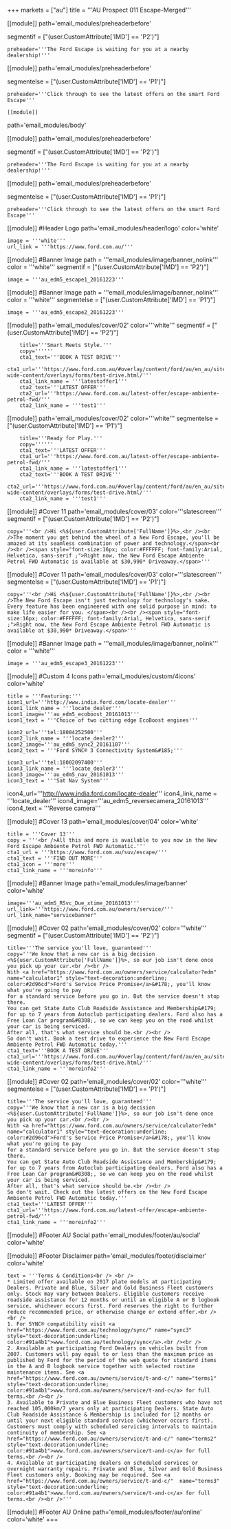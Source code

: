 +++
markets = ["au"]
title = '''AU Prospect 011 Escape-Merged'''

[[module]]
path='email_modules/preheaderbefore'

segmentif = ["(user.CustomAttribute['IMD'] == 'P2')"]

	preheader='''The Ford Escape is waiting for you at a nearby dealership!'''

[[module]]
path='email_modules/preheaderbefore'

segmentelse = ["(user.CustomAttribute['IMD'] == 'P1')"]

	preheader='''Click through to see the latest offers on the smart Ford Escape'''

	[[module]]
path='email_modules/body'


[[module]]
path='email_modules/preheaderbefore'

segmentif = ["(user.CustomAttribute['IMD'] == 'P2')"]

	preheader='''The Ford Escape is waiting for you at a nearby dealership!'''

[[module]]
path='email_modules/preheaderbefore'

segmentelse = ["(user.CustomAttribute['IMD'] == 'P1')"]

	preheader='''Click through to see the latest offers on the smart Ford Escape'''

[[module]] #Header Logo
path='email_modules/header/logo'
color='white'

	image = '''white'''
	url_link = '''https://www.ford.com.au/'''

[[module]] #Banner Image
path = '''email_modules/image/banner_nolink'''
color = '''white'''
segmentif = ["(user.CustomAttribute['IMD'] == 'P2')"]

	image = '''au_edm5_escape1_20161223'''

[[module]] #Banner Image
path = '''email_modules/image/banner_nolink'''
color = '''white'''
segmentelse = ["(user.CustomAttribute['IMD'] == 'P1')"]

	image = '''au_edm5_escape2_20161223'''

[[module]]
path='email_modules/cover/02'
color='''white'''
segmentif = ["(user.CustomAttribute['IMD'] == 'P2')"]

		title='''Smart Meets Style.'''
		copy=''''''
		cta1_text='''BOOK A TEST DRIVE'''
		cta1_url='''https://www.ford.com.au/#overlay/content/ford/au/en_au/site-wide-content/overlays/forms/test-drive.html/'''
		cta1_link_name = '''latestoffer1'''
		cta2_text='''LATEST OFFER'''
		cta2_url='''https://www.ford.com.au/latest-offer/escape-ambiente-petrol-fwd/'''
		cta2_link_name = '''test1'''

[[module]]
path='email_modules/cover/02'
color='''white'''
segmentelse = ["(user.CustomAttribute['IMD'] == 'P1')"]

		title='''Ready for Play.'''
		copy=''''''
		cta1_text='''LATEST OFFER'''
		cta1_url='''https://www.ford.com.au/latest-offer/escape-ambiente-petrol-fwd/'''
		cta1_link_name = '''latestoffer1'''
		cta2_text='''BOOK A TEST DRIVE'''
		cta2_url='''https://www.ford.com.au/#overlay/content/ford/au/en_au/site-wide-content/overlays/forms/test-drive.html/'''
		cta2_link_name = '''test1'''

[[module]] #Cover 11
path='email_modules/cover/03'
color='''slatescreen'''
segmentif = ["(user.CustomAttribute['IMD'] == 'P2')"]

	copy='''<br />Hi <%${user.CustomAttribute['FullName']}%>,<br /><br />The moment you get behind the wheel of a New Ford Escape, you'll be amazed at its seamless combination of power and technology.</span><br /><br /><span style="font-size:16px; color:#FFFFFF; font-family:Arial, Helvetica, sans-serif ;">Right now, the New Ford Escape Ambiente Petrol FWD Automatic is available at $30,990* Driveaway.</span>'''

[[module]] #Cover 11
path='email_modules/cover/03'
color='''slatescreen'''
segmentelse = ["(user.CustomAttribute['IMD'] == 'P1')"]

	copy='''<br />Hi <%${user.CustomAttribute['FullName']}%>,<br /><br />The New Ford Escape isn't just technology for technology's sake. Every feature has been engineered with one solid purpose in mind: to make life easier for you. </span><br /><br /><span style="font-size:16px; color:#FFFFFF; font-family:Arial, Helvetica, sans-serif ;">Right now, the New Ford Escape Ambiente Petrol FWD Automatic is available at $30,990* Driveaway.</span>'''

[[module]] #Banner Image
path = '''email_modules/image/banner_nolink'''
color = '''white'''

	image = '''au_edm5_escape3_20161223'''

[[module]] #Custom 4 Icons
path='email_modules/custom/4icons'
color='white'

	title = '''Featuring:'''
	icon1_url='''http://www.india.ford.com/locate-dealer'''
	icon1_link_name = '''locate_dealer'''
	icon1_image='''au_edm5_ecoboost_20161013'''
	icon1_text = '''Choice of two cutting edge EcoBoost engines'''

	icon2_url='''tel:18004252500'''
	icon2_link_name = '''locate_dealer2'''
	icon2_image='''au_edm5_sync2_20161107'''
	icon2_text = '''Ford SYNC® 3 Connectivity System&#185;'''

	icon3_url='''tel:18002097400'''
	icon3_link_name = '''locate_dealer3'''
	icon3_image='''au_edm5_nav_20161013'''
	icon3_text = '''Sat Nav System'''

 icon4_url='''http://www.india.ford.com/locate-dealer'''
	icon4_link_name = '''locate_dealer'''
	icon4_image='''au_edm5_reversecamera_20161013'''
	icon4_text = '''Reverse camera'''

[[module]] #Cover 13
path='email_modules/cover/04'
color='white'

	title = '''Cover 13'''
	copy = '''<br />All this and more is available to you now in the New Ford Escape Ambiente Petrol FWD Automatic.'''
	cta1_url = '''https://www.ford.com.au/suv/escape/'''
	cta1_text = '''FIND OUT MORE'''
	cta1_icon = '''more'''
	cta1_link_name = '''moreinfo'''

[[module]] #Banner Image
path='email_modules/image/banner'
color='white'

	image='''au_edm5_RSvc_Due_xtime_20161013'''
	url_link='''https://www.ford.com.au/owners/service/'''
	url_link_name="servicebanner"

[[module]] #Cover 02
path='email_modules/cover/02'
color='''white'''
segmentif = ["(user.CustomAttribute['IMD'] == 'P2')"]

	title='''The service you'll love, guaranteed'''
	copy='''We know that a new car is a big decision <%${user.CustomAttribute['FullName']}%>, so our job isn't done once you pick up your car.<br /><br />
	With <a href="https://www.ford.com.au/owners/service/calculator?edm" name="calculator1" style="text-decoration:underline; color:#2d96cd">Ford's Service Price Promise</a>&#178;, you'll know what you're going to pay
	for a standard service before you go in. But the service doesn't stop there.
	You can get State Auto Club Roadside Assistance and Membership&#179; for up to 7 years from Autoclub participating dealers. Ford also has a Free Loan Car program&#8308;, so we can keep you on the road whilst your car is being serviced.
	After all, that's what service should be.<br /><br />
	So don't wait. Book a test drive to experience the New Ford Escape Ambiente Petrol FWD Automatic today.'''
	cta1_text='''BOOK A TEST DRIVE'''
	cta1_url='''https://www.ford.com.au/#overlay/content/ford/au/en_au/site-wide-content/overlays/forms/test-drive.html/'''
	cta1_link_name = '''moreinfo2'''

[[module]] #Cover 02
path='email_modules/cover/02'
color='''white'''
segmentelse = ["(user.CustomAttribute['IMD'] == 'P1')"]

	title='''The service you'll love, guaranteed'''
	copy='''We know that a new car is a big decision <%${user.CustomAttribute['FullName']}%>, so our job isn't done once you pick up your car.<br /><br />
	With <a href="https://www.ford.com.au/owners/service/calculator?edm" name="calculator1" style="text-decoration:underline; color:#2d96cd">Ford's Service Price Promise</a>&#178;, you'll know what you're going to pay
	for a standard service before you go in. But the service doesn't stop there.
	You can get State Auto Club Roadside Assistance and Membership&#179; for up to 7 years from Autoclub participating dealers. Ford also has a Free Loan Car program&#8308;, so we can keep you on the road whilst your car is being serviced.
	After all, that's what service should be.<br /><br />
	So don't wait. Check out the latest offers on the New Ford Escape Ambiente Petrol FWD Automatic today.'''
	cta1_text='''LATEST OFFER'''
	cta1_url='''https://www.ford.com.au/latest-offer/escape-ambiente-petrol-fwd/'''
	cta1_link_name = '''moreinfo2'''

[[module]] #Footer AU Social
path='email_modules/footer/au/social'
color='white'

[[module]] #Footer Disclaimer
path='email_modules/footer/disclaimer'
color='white'

	text = '''Terms & Conditions<br /> <br />
	* Limited offer available on 2017 plate models at participating Dealers. Private and Blue, Silver and Gold Business Fleet customers only. Stock may vary between Dealers. Eligible customers receive roadside assistance for 12 months or until an eligible A or B logbook service, whichever occurs first. Ford reserves the right to further reduce recommended price, or otherwise change or extend offer.<br /><br />
	1. For SYNC® compatibility visit <a href="https://www.ford.com.au/technology/sync/" name="sync3" style="text-decoration:underline; color:#91a4b1">www.ford.com.au/technology/sync</a>.<br /><br />
	2. Available at participating Ford Dealers on vehicles built from 2007. Customers will pay equal to or less than the maximum price as published by Ford for the period of the web quote for standard items in the A and B logbook service together with selected routine maintenance items. See <a href="https://www.ford.com.au/owners/service/t-and-c/" name="terms1" style="text-decoration:underline; color:#91a4b1">www.ford.com.au/owners/service/t-and-c</a> for full terms.<br /><br />
	3. Available to Private and Blue Business Fleet customers who have not reached 105,000km/7 years only at participating Dealers. State Auto Club Roadside Assistance & Membership is included for 12 months or until your next eligible standard service (whichever occurs first). Customers must comply with scheduled servicing intervals to maintain continuity of membership. See <a href="https://www.ford.com.au/owners/service/t-and-c/" name="terms2" style="text-decoration:underline; color:#91a4b1">www.ford.com.au/owners/service/t-and-c</a> for full terms.<br /><br />
	4. Available at participating dealers on scheduled services or overnight warranty repairs. Private and Blue, Silver and Gold Business Fleet customers only. Booking may be required. See <a href="https://www.ford.com.au/owners/service/t-and-c/"	name="terms3" style="text-decoration:underline; color:#91a4b1">www.ford.com.au/owners/service/t-and-c</a> for full terms.<br /><br />'''

[[module]] #Footer AU Online
path='email_modules/footer/au/online'
color='white'
+++
